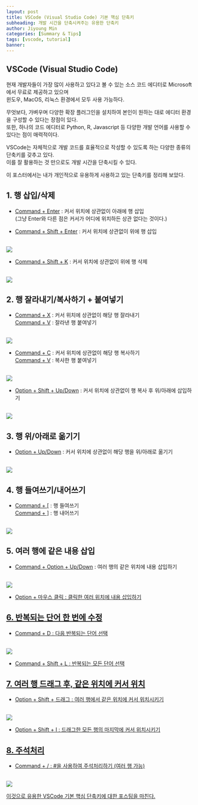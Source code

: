 ```yaml
---
layout: post
title: VSCode (Visual Studio Code) 기본 핵심 단축키
subheading: 개발 시간을 단축시켜주는 유용한 단축키
author: Jiyoung Min
categories: [Summary & Tips]
tags: [vscode, tutorial]
banner: 
---
```


## VSCode (Visual Studio Code)

현재 개발자들이 가장 많이 사용하고 있다고 볼 수 있는 소스 코드 에디터로 Microsoft에서 무료로 제공하고 있으며   
윈도우, MacOS, 리눅스 환경에서 모두 사용 가능하다.
<br/>

무엇보다, 가벼우며 다양한 확장 플러그인을 설치하여 본인이 원하는 대로 에디터 환경을 구성할 수 있다는 장점이 있다.   
또한, 하나의 코드 에디터로 Python, R, Javascript 등 다양한 개발 언어를 사용할 수 있다는 점이 매력적이다.
<br/>

VSCode는 자체적으로 개발 코드를 효율적으로 작성할 수 있도록 하는 다양한 종류의 단축키를 갖추고 있다.   
이를 잘 활용하는 것 만으로도 개발 시간을 단축시킬 수 있다.
<br/>

이 포스터에서는 내가 개인적으로 유용하게 사용하고 있는 단축키를 정리해 보았다.


## 1. 행 삽입/삭제

* <u>Command + Enter</u> : 커서 위치에 상관없이 아래에 행 삽입   
  (그냥 Enter와 다른 점은 커서가 어디에 위치하든 상관 없다는 것이다.)

* <u>Command + Shift + Enter</u> : 커서 위치에 상관없이 위에 행 삽입 
<br/>

  <img src="https://drive.google.com/uc?export=view&id=1GDdd-WZJpje71i-OOcCFYm2dSWn_5kjX">

* <u>Command + Shift + K</u> : 커서 위치에 상관없이 위에 행 삭제
<br/>

  <img src="https://drive.google.com/uc?export=view&id=1EBp2QIBGUwGHFcF8TulXE_mzg-ceyM4I">


## 2. 행 잘라내기/복사하기 + 붙여넣기

* <u>Command + X</u> : 커서 위치에 상관없이 해당 행 잘라내기   
  <u>Command + V</u> : 잘라낸 행 붙여넣기
<br/>

  <img src="https://drive.google.com/uc?export=view&id=1NCNmpBsU35o_n1Swy0-fJP8JHJWXLj_8">
  
* <u>Command + C</u> : 커서 위치에 상관없이 해당 행 복사하기   
  <u>Command + V</u> : 복사한 행 붙여넣기
<br/>

  <img src="https://drive.google.com/uc?export=view&id=1H52UfP0rnUemt498kB9bpfQkjPVIgSM6">

* <u>Option + Shift + Up/Down</u> : 커서 위치에 상관없이 행 복사 후 위/아래에 삽입하기
<br/>

  <img src="https://drive.google.com/uc?export=view&id=1-as4ec59EGaWovsOMsSm_XKOicDZRrY6">


## 3. 행 위/아래로 옮기기

* <u>Option + Up/Down</u> : 커서 위치에 상관없이 해당 행을 위/아래로 옮기기
<br/>

  <img src="https://drive.google.com/uc?export=view&id=1Ai0mqDgxgux4oS3_q6E3DP0L5rwklNAJ">


## 4. 행 들여쓰기/내어쓰기

* <u>Command + [</u> : 행 들여쓰기   
  <u>Command + ]</u> : 행 내어쓰기
<br/>

  <img src="https://drive.google.com/uc?export=view&id=1jbUZJSMAOMWgxi9S2qKSx4vQ7thASsCb">


## 5. 여러 행에 같은 내용 삽입

* <u>Command + Option + Up/Down</u> : 여러 행의 같은 위치에 내용 삽입하기
<br/>

 <img src="https://drive.google.com/uc?export=view&id=1Sqd8HuzARZg9ag99ItgcE52DKcA6JBik">

 * <u>Option + 마우스 클릭 : 클릭한 여러 위치에 내용 삽입하기
  

## 6. 반복되는 단어 한 번에 수정

* <u>Command + D</u> : 다음 반복되는 단어 선택
<br/>

 <img src="https://drive.google.com/uc?export=view&id=1CyZxn7gUu2cIg-ioXMfju15FvrtweVzb">

* <u>Command + Shift + L</u> : 반복되는 모든 단어 선택


## 7. 여러 행 드래그 후, 같은 위치에 커서 위치

* <u>Option + Shift + 드래그</u> : 여러 행에서 같은 위치에 커서 위치시키기
<br/>

 <img src="https://drive.google.com/uc?export=view&id=1M-sQxAFaXtqM68jmJyg80nfFZvl-iw6O">

 * <u>Option + Shift + I</u> : 드래그한 모든 행의 마지막에 커서 위치시키기


## 8. 주석처리

* <u>Command + /</u> : #을 사용하여 주석처리하기 (여러 행 가능)
<br/>

 <img src="https://drive.google.com/uc?export=view&id=1fhGe4DwTZTyQLHNagKAkvh2hWW4oKJ1g">


이것으로 유용한 VSCode 기본 핵심 단축키에 대한 포스팅을 마친다.